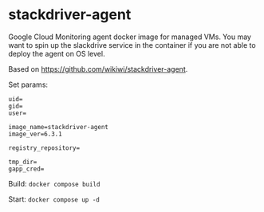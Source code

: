 # stackdriver-agent
Google Cloud Monitoring agent docker image for managed VMs. You may want to spin up the slackdrive service in the container if you are not able to deploy the agent on OS level.

Based on https://github.com/wikiwi/stackdriver-agent.


Set params:
```
uid=
gid=
user=

image_name=stackdriver-agent
image_ver=6.3.1

registry_repository=

tmp_dir=
gapp_cred=
```

Build:
```docker compose build```

Start:
```docker compose up -d```
